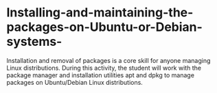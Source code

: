 # Installing-and-maintaining-the-packages-on-Ubuntu-or-Debian-systems-
Installation and removal of packages is a core skill for anyone managing Linux distributions. During this activity, the student will work with the package manager and installation utilities apt and dpkg to manage packages on Ubuntu/Debian Linux distributions.
